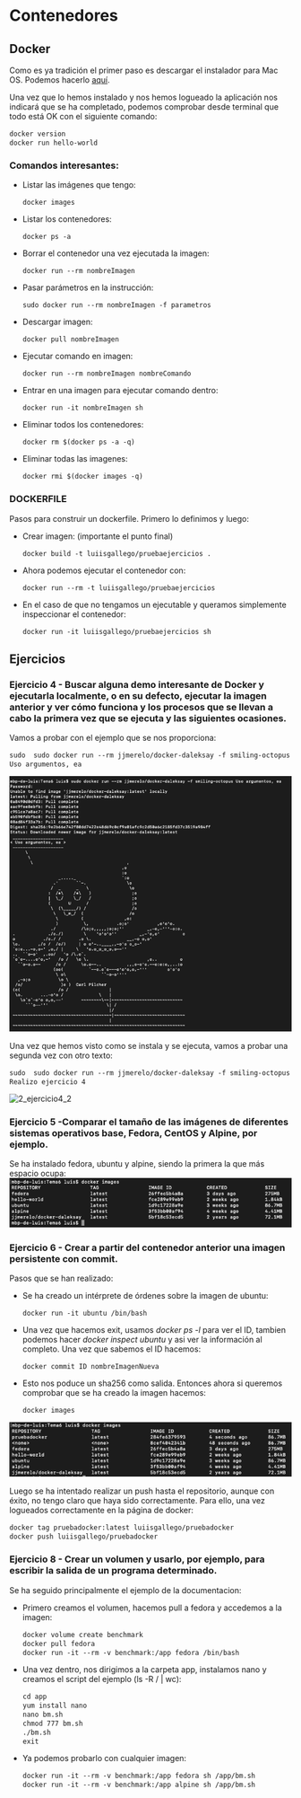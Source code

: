 # Contenedores

## Docker

Como es ya tradición el primer paso es descargar el instalador para Mac OS. Podemos hacerlo [aquí](https://hub.docker.com/editions/community/docker-ce-desktop-mac).

Una vez que lo hemos instalado y nos hemos logueado la aplicación nos indicará que se ha completado, podemos comprobar desde terminal que todo está OK con el siguiente comando:
~~~
docker version
docker run hello-world
~~~

### Comandos interesantes:

- Listar las imágenes que tengo:
    ~~~
    docker images
    ~~~
- Listar los contenedores:
    ~~~
    docker ps -a
    ~~~
- Borrar el contenedor una vez ejecutada la imagen:
    ~~~
    docker run --rm nombreImagen
    ~~~
- Pasar parámetros en la instrucción:
    ~~~
    sudo docker run --rm nombreImagen -f parametros
    ~~~
- Descargar imagen:
    ~~~
    docker pull nombreImagen
    ~~~
- Ejecutar comando en imagen:
    ~~~
    docker run --rm nombreImagen nombreComando
    ~~~
- Entrar en una imagen para ejecutar comando dentro:
    ~~~
    docker run -it nombreImagen sh
    ~~~
-  Eliminar todos los contenedores:
    ~~~
    docker rm $(docker ps -a -q)
    ~~~
- Eliminar todas las imagenes:
    ~~~
    docker rmi $(docker images -q)
    ~~~

### DOCKERFILE

Pasos para construir un dockerfile. Primero lo definimos y luego:

- Crear imagen: (importante el punto final)
    ~~~
    docker build -t luiisgallego/pruebaejercicios .
    ~~~
- Ahora podemos ejecutar el contenedor con:
    ~~~
    docker run --rm -t luiisgallego/pruebaejercicios
    ~~~
- En el caso de que no tengamos un ejecutable y queramos simplemente inspeccionar el contenedor:
    ~~~
    docker run -it luiisgallego/pruebaejercicios sh
    ~~~


## Ejercicios

### Ejercicio 4 - Buscar alguna demo interesante de Docker y ejecutarla localmente, o en su defecto, ejecutar la imagen anterior y ver cómo funciona y los procesos que se llevan a cabo la primera vez que se ejecuta y las siguientes ocasiones.

Vamos a probar con el ejemplo que se nos proporciona:
~~~
sudo  sudo docker run --rm jjmerelo/docker-daleksay -f smiling-octopus Uso argumentos, ea 
~~~
![1_ejercicio4_1](images/1_ejercicio4_1.png)

Una vez que hemos visto como se instala y se ejecuta, vamos a probar una segunda vez con otro texto:
~~~
sudo  sudo docker run --rm jjmerelo/docker-daleksay -f smiling-octopus Realizo ejercicio 4 
~~~
![2_ejercicio4_2](images/1_ejercicio4_2.png)

### Ejercicio 5 -Comparar el tamaño de las imágenes de diferentes sistemas operativos base, Fedora, CentOS y Alpine, por ejemplo.

Se ha instalado fedora, ubuntu y alpine, siendo la primera la que más espacio ocupa:
![3_ejercicio5](images/3_ejercicio5.png)

### Ejercicio 6 - Crear a partir del contenedor anterior una imagen persistente con commit.

Pasos que se han realizado:

- Se ha creado un intérprete de órdenes sobre la imagen de ubuntu:
    ~~~
    docker run -it ubuntu /bin/bash
    ~~~
- Una vez que hacemos exit, usamos *docker ps -l* para ver el ID, tambien podemos hacer *docker inspect ubuntu* y asi ver la información al completo. Una vez que sabemos el ID hacemos:
    ~~~
    docker commit ID nombreImagenNueva
    ~~~
- Esto nos poduce un sha256 como salida. Entonces ahora si queremos comprobar que se ha creado la imagen hacemos: 
    ~~~
    docker images
    ~~~
![4_ejercicio6](images/4_ejercicio6.png)

Luego se ha intentado realizar un push hasta el repositorio, aunque con éxito, no tengo claro que haya sido correctamente. Para ello, una vez logueados correctamente en la página de docker:
~~~
docker tag pruebadocker:latest luiisgallego/pruebadocker
docker push luiisgallego/pruebadocker
~~~

### Ejercicio 8 - Crear un volumen y usarlo, por ejemplo, para escribir la salida de un programa determinado.

Se ha seguido principalmente el ejemplo de la documentacion:

- Primero creamos el volumen, hacemos pull a fedora y accedemos a la imagen:
    ~~~
    docker volume create benchmark
    docker pull fedora
    docker run -it --rm -v benchmark:/app fedora /bin/bash
    ~~~
- Una vez dentro, nos dirigimos a la carpeta app, instalamos nano y creamos el script del ejemplo (ls -R / | wc):
    ~~~
    cd app
    yum install nano
    nano bm.sh 
    chmod 777 bm.sh
    ./bm.sh
    exit
    ~~~
- Ya podemos probarlo con cualquier imagen:
    ~~~
    docker run -it --rm -v benchmark:/app fedora sh /app/bm.sh
    docker run -it --rm -v benchmark:/app alpine sh /app/bm.sh
    ~~~
